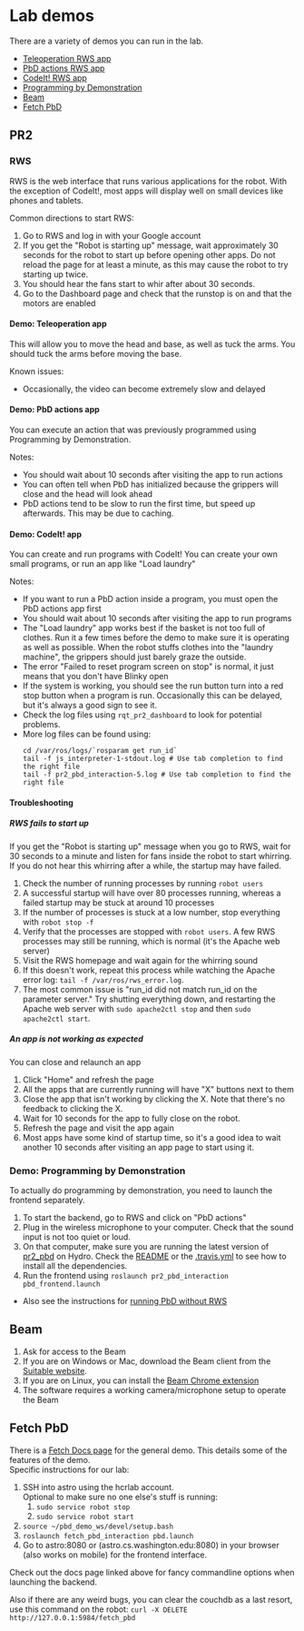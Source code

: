 # Lab demos
There are a variety of demos you can run in the lab.
- [Teleoperation RWS app](#demo-teleoperation-app)
- [PbD actions RWS app](#demo-pbd-actions-app)
- [CodeIt! RWS app](#demo-codeit-app)
- [Programming by Demonstration](#demo-programming-by-demonstration)
- [Beam](#beam)
- [Fetch PbD](#fetch-pbd)

## PR2
### RWS
RWS is the web interface that runs various applications for the robot.
With the exception of CodeIt!, most apps will display well on small devices like phones and tablets.

Common directions to start RWS:

1. Go to RWS and log in with your Google account
1. If you get the "Robot is starting up" message, wait approximately 30 seconds for the robot to start up before opening other apps.
   Do not reload the page for at least a minute, as this may cause the robot to try starting up twice.
1. You should hear the fans start to whir after about 30 seconds.
1. Go to the Dashboard page and check that the runstop is on and that the motors are enabled

#### Demo: Teleoperation app
This will allow you to move the head and base, as well as tuck the arms.
You should tuck the arms before moving the base.

Known issues:
- Occasionally, the video can become extremely slow and delayed

#### Demo: PbD actions app
You can execute an action that was previously programmed using Programming by Demonstration.

Notes:
- You should wait about 10 seconds after visiting the app to run actions
- You can often tell when PbD has initialized because the grippers will close and the head will look ahead
- PbD actions tend to be slow to run the first time, but speed up afterwards.
  This may be due to caching.

#### Demo: CodeIt! app
You can create and run programs with CodeIt!
You can create your own small programs, or run an app like "Load laundry"

Notes:
- If you want to run a PbD action inside a program, you must open the PbD actions app first
- You should wait about 10 seconds after visiting the app to run programs
- The "Load laundry" app works best if the basket is not too full of clothes.
  Run it a few times before the demo to make sure it is operating as well as possible.
  When the robot stuffs clothes into the "laundry machine", the grippers should just barely graze the outside.
- The error "Failed to reset program screen on stop" is normal, it just means that you don't have Blinky open
- If the system is working, you should see the run button turn into a red stop button when a program is run.
  Occasionally this can be delayed, but it's always a good sign to see it.
- Check the log files using `rqt_pr2_dashboard` to look for potential problems.
- More log files can be found using:
  ```
  cd /var/ros/logs/`rosparam get run_id`
  tail -f js_interpreter-1-stdout.log # Use tab completion to find the right file
  tail -f pr2_pbd_interaction-5.log # Use tab completion to find the right file
  ```

#### Troubleshooting
##### RWS fails to start up
If you get the "Robot is starting up" message when you go to RWS, wait for 30 seconds to a minute and listen for fans inside the robot to start whirring.
If you do not hear this whirring after a while, the startup may have failed.

1. Check the number of running processes by running `robot users`
1. A successful startup will have over 80 processes running, whereas a failed startup may be stuck at around 10 processes
1. If the number of processes is stuck at a low number, stop everything with `robot stop -f`
1. Verify that the processes are stopped with `robot users`.
   A few RWS processes may still be running, which is normal (it's the Apache web server)
1. Visit the RWS homepage and wait again for the whirring sound
1. If this doesn't work, repeat this process while watching the Apache error log: `tail -f /var/ros/rws_error.log`.
1. The most common issue is "run_id did not match run_id on the parameter server."
   Try shutting everything down, and restarting the Apache web server with `sudo apache2ctl stop` and then `sudo apache2ctl start`.

##### An app is not working as expected
You can close and relaunch an app

1. Click "Home" and refresh the page
1. All the apps that are currently running will have "X" buttons next to them
1. Close the app that isn't working by clicking the X.
   Note that there's no feedback to clicking the X.
1. Wait for 10 seconds for the app to fully close on the robot.
1. Refresh the page and visit the app again
1. Most apps have some kind of startup time, so it's a good idea to wait another 10 seconds after visiting an app page to start using it.

### Demo: Programming by Demonstration
To actually do programming by demonstration, you need to launch the frontend separately.

1. To start the backend, go to RWS and click on "PbD actions"
1. Plug in the wireless microphone to your computer.
   Check that the sound input is not too quiet or loud.
1. On that computer, make sure you are running the latest version of [pr2_pbd](https://github.com/PR2/pr2_pbd) on Hydro.
   Check the [README](https://github.com/PR2/pr2_pbd/blob/hydro-devel/README.md) or the [.travis.yml](https://github.com/PR2/pr2_pbd/blob/hydro-devel/.travis.yml) to see how to install all the dependencies.
1. Run the frontend using `roslaunch pr2_pbd_interaction pbd_frontend.launch`

- Also see the instructions for [running PbD without RWS](https://github.com/hcrlab/wiki/blob/master/pbd/README.md)

## Beam
1. Ask for access to the Beam
1. If you are on Windows or Mac, download the Beam client from the [Suitable website](https://suitabletech.com/installers).
1. If you are on Linux, you can install the [Beam Chrome extension](https://chrome.google.com/webstore/detail/beam/onglbhicnlbbljbhkilnnkbokcgoheej?hl=en-US)
1. The software requires a working camera/microphone setup to operate the Beam

## Fetch PbD
There is a [Fetch Docs page](http://docs.fetchrobotics.com/fetch_pbd.html) for the general demo. This details some of the features of the demo.  
Specific instructions for our lab:  

1. SSH into astro using the hcrlab account.  
   Optional to make sure no one else's stuff is running:  
   1. `sudo service robot stop`  
   1. `sudo service robot start`  
1. `source ~/pbd_demo_ws/devel/setup.bash`
1. `roslaunch fetch_pbd_interaction pbd.launch`
1. Go to astro:8080 or (astro.cs.washington.edu:8080) in your browser (also works on mobile) for the frontend interface.

Check out the docs page linked above for fancy commandline options when launching the backend. 

Also if there are any weird bugs, you can clear the couchdb as a last resort, use this command on the robot:
`curl -X DELETE http://127.0.0.1:5984/fetch_pbd`
